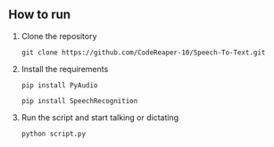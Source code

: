 ## How to run
1. Clone the repository
   ```
   git clone https://github.com/CodeReaper-10/Speech-To-Text.git
   ```
2. Install the requirements
   ```
   pip install PyAudio
   ```
   ```
   pip install SpeechRecognition
   ```
3. Run the script and start talking or dictating
   ```
   python script.py
   ```